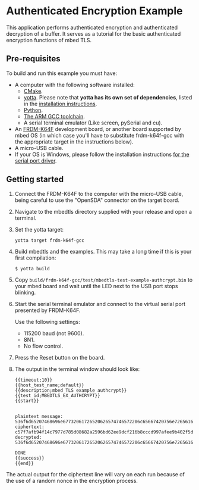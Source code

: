 # Authenticated Encryption Example

This application performs authenticated encryption and authenticated decryption of a buffer. It serves as a tutorial for
the basic authenticated encryption functions of mbed TLS.

## Pre-requisites

To build and run this example you must have:

* A computer with the following software installed:
    * [CMake](http://www.cmake.org/download/).
    * [yotta](https://github.com/ARMmbed/yotta). Please note that **yotta has its own set of dependencies**, listed in
      the [installation instructions](http://armmbed.github.io/yotta/#installing-on-windows).
    * [Python](https://www.python.org/downloads/).
    * [The ARM GCC toolchain](https://launchpad.net/gcc-arm-embedded).
    * A serial terminal emulator (Like screen, pySerial and cu).
* An [FRDM-K64F](http://developer.mbed.org/platforms/FRDM-K64F/) development board, or another board supported by mbed
  OS (in which case you'll have to substitute frdm-k64f-gcc with the appropriate target in the instructions below).
* A micro-USB cable.
* If your OS is Windows, please follow the installation
  instructions [for the serial port driver](https://developer.mbed.org/handbook/Windows-serial-configuration).

## Getting started

1. Connect the FRDM-K64F to the computer with the micro-USB cable, being careful to use the "OpenSDA" connector on the
   target board.

2. Navigate to the mbedtls directory supplied with your release and open a terminal.

3. Set the yotta target:

    ```
    yotta target frdm-k64f-gcc
    ```

4. Build mbedtls and the examples. This may take a long time if this is your first compilation:

    ```
    $ yotta build
    ```

5. Copy `build/frdm-k64f-gcc/test/mbedtls-test-example-authcrypt.bin` to your mbed board and wait until the LED next to
   the USB port stops blinking.

6. Start the serial terminal emulator and connect to the virtual serial port presented by FRDM-K64F.

   Use the following settings:

    * 115200 baud (not 9600).
    * 8N1.
    * No flow control.

7. Press the Reset button on the board.

8. The output in the terminal window should look like:

    ```
    {{timeout;10}}
    {{host_test_name;default}}
    {{description;mbed TLS example authcrypt}}
    {{test_id;MBEDTLS_EX_AUTHCRYPT}}
    {{start}}


    plaintext message: 536f6d65207468696e67732061726520626574746572206c65667420756e7265616400
    ciphertext: c57f7afb94f14c7977d785d08682a2596bd62ee9dcf216b8cccd997afee9b402f5de1739e8e6467aa363749ef39392e5c66622b01c7203ec0a3d14
    decrypted: 536f6d65207468696e67732061726520626574746572206c65667420756e7265616400

    DONE
    {{success}}
    {{end}}
    ```

The actual output for the ciphertext line will vary on each run because of the use of a random nonce in the encryption
process.

